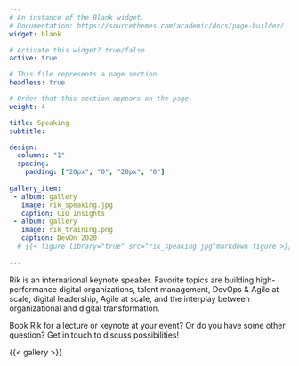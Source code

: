 ```yaml
---
# An instance of the Blank widget.
# Documentation: https://sourcethemes.com/academic/docs/page-builder/
widget: blank

# Activate this widget? true/false
active: true

# This file represents a page section.
headless: true

# Order that this section appears on the page.
weight: 4

title: Speaking
subtitle:

design:
  columns: "1"
  spacing:
    padding: ["20px", "0", "20px", "0"]
    
gallery_item:
 - album: gallery
   image: rik_speaking.jpg
   caption: CIO Insights
 - album: gallery
   image: rik_training.png
   caption: DevOn 2020    
  # {{< figure library="true" src="rik_speaking.jpg"markdown figure >}}  
      
---
```


Rik is an international keynote speaker. Favorite topics are building high-performance digital organizations, talent management, DevOps & Agile at scale, digital leadership, Agile at scale, and the interplay between organizational and digital transformation. 

Book Rik for a lecture or keynote at your event? Or do you have some other question? Get in touch to discuss possibilities!

{{< gallery >}}



